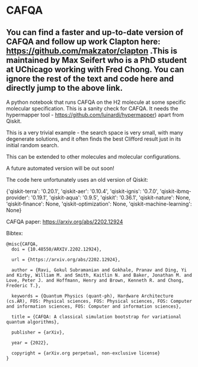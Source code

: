 # CAFQA

## You can find a faster and  up-to-date version of CAFQA and follow up work Clapton here: https://github.com/makzator/clapton .This is maintained by Max Seifert who is a PhD student at UChicago working with Fred Chong. You can ignore the rest of the text and code here and directly jump to the above link. ##

A python notebook that runs CAFQA on the H2 molecule at some specific molecular specification. This is a sanity check for CAFQA. It needs the hypermapper tool - https://github.com/luinardi/hypermapper) apart from Qiskit.

This is a very trivial example - the search space is very small, with many degenerate solutions, and it often finds the best Clifford result just in its initial random search.

This can be extended to other molecules and molecular configurations. 

A future automated version will be out soon!


The code here unfortunately uses an old version of Qiskit:

{'qiskit-terra': '0.20.1', 'qiskit-aer': '0.10.4', 'qiskit-ignis': '0.7.0', 
'qiskit-ibmq-provider': '0.19.1', 'qiskit-aqua': '0.9.5', 'qiskit': '0.36.1', 
'qiskit-nature': None, 'qiskit-finance': None, 'qiskit-optimization': None, 'qiskit-machine-learning': None}


CAFQA paper: https://arxiv.org/abs/2202.12924

Bibtex:
```
@misc{CAFQA,
  doi = {10.48550/ARXIV.2202.12924},
  
  url = {https://arxiv.org/abs/2202.12924},
  
  author = {Ravi, Gokul Subramanian and Gokhale, Pranav and Ding, Yi and Kirby, William M. and Smith, Kaitlin N. and Baker, Jonathan M. and Love, Peter J. and Hoffmann, Henry and Brown, Kenneth R. and Chong, Frederic T.},
  
  keywords = {Quantum Physics (quant-ph), Hardware Architecture (cs.AR), FOS: Physical sciences, FOS: Physical sciences, FOS: Computer and information sciences, FOS: Computer and information sciences},
  
  title = {CAFQA: A classical simulation bootstrap for variational quantum algorithms},
  
  publisher = {arXiv},
  
  year = {2022},
  
  copyright = {arXiv.org perpetual, non-exclusive license}
}
```
